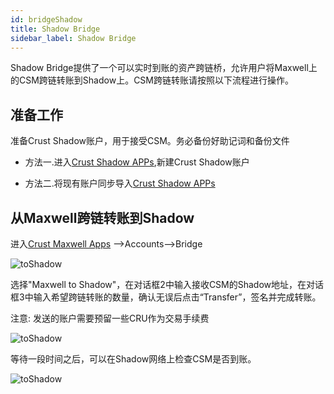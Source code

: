 ```yaml
---
id: bridgeShadow
title: Shadow Bridge
sidebar_label: Shadow Bridge
---
```


Shadow Bridge提供了一个可以实时到账的资产跨链桥，允许用户将Maxwell上的CSM跨链转账到Shadow上。CSM跨链转账请按照以下流程进行操作。

## 准备工作

准备Crust Shadow账户，用于接受CSM。务必备份好助记词和备份文件

- 方法一.进入[Crust Shadow APPs](https://shadow-apps.crust.network/?rpc=wss%3A%2F%2Frpc2-shadow.crust.network#/accounts),新建Crust Shadow账户

- 方法二.将现有账户同步导入[Crust Shadow APPs](https://shadow-apps.crust.network/?rpc=wss%3A%2F%2Frpc2-shadow.crust.network#/accounts)

## 从Maxwell跨链转账到Shadow

进入[Crust Maxwell Apps](https://apps.crust.network/?rpc=wss%3A%2F%2Fapi-maxwell.crust.network#/explorer) -->Accounts-->Bridge

![toShadow](assets/csmbridge/csm1.png)

选择"Maxwell to Shadow"，在对话框2中输入接收CSM的Shadow地址，在对话框3中输入希望跨链转账的数量，确认无误后点击“Transfer”，签名并完成转账。

注意: 发送的账户需要预留一些CRU作为交易手续费

![toShadow](assets/csmbridge/csm2.png)

等待一段时间之后，可以在Shadow网络上检查CSM是否到账。

![toShadow](assets/csmbridge/csm3.png)

